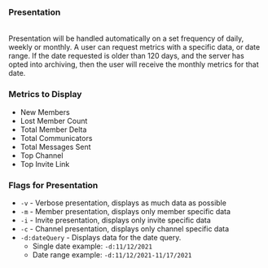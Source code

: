 ### Presentation

<br>Presentation will be handled automatically on a set frequency of daily, weekly or monthly. A user can request metrics with a specific data, or date range. If the date requested is older than 120 days, and the server has opted into archiving, then the user will receive the monthly metrics for that date.

### Metrics to Display

- New Members
- Lost Member Count
- Total Member Delta
- Total Communicators
- Total Messages Sent
- Top Channel
- Top Invite Link

### Flags for Presentation

- `-v` - Verbose presentation, displays as much data as possible
- `-m` - Member presentation, displays only member specific data
- `-i` - Invite presentation, displays only invite specific data
- `-c` - Channel presentation, displays only channel specific data
- `-d:dateQuery` - Displays data for the date query.
  - Single date example: `-d:11/12/2021`
  - Date range example: `-d:11/12/2021-11/17/2021`
